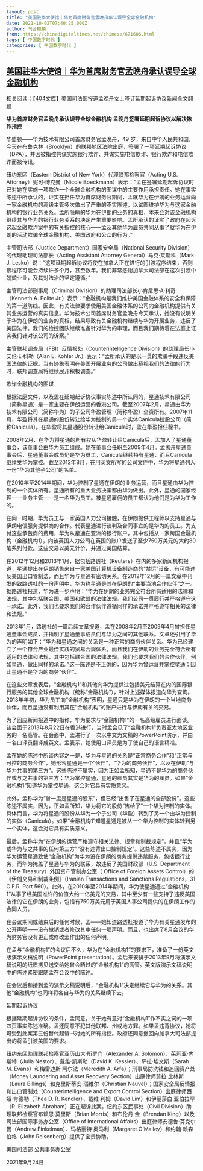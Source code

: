 ```yaml
---
layout: post
title: "美国驻华大使馆｜华为首席财务官孟晩舟承认误导全球金融机构"
date: 2021-10-02T07:40:25.000Z
author: 乌合麒麟
from: https://chinadigitaltimes.net/chinese/671606.html
tags: [ 中国数字时代 ]
categories: [ 中国数字时代 ]
---
```

<!--1633160425000-->
[美国驻华大使馆｜华为首席财务官孟晩舟承认误导全球金融机构](https://chinadigitaltimes.net/chinese/671606.html)
------

<div>
<p>相关阅读：<a href="https://chinadigitaltimes.net/chinese/671487.html" title="【404文库】美国司法部报道孟晚舟女士签订延期起诉协议新闻全文翻译">【404文库】美国司法部报道孟晚舟女士签订延期起诉协议新闻全文翻译</a></p><p><strong>华为首席财务官孟晩舟承认误导全球金融机构  孟晚舟签署延期起诉协议以解决欺诈指控</strong></p><p>华盛顿——华为技术有限公司首席财务官孟晚舟，49 岁，来自中华人民共和国，今天在布鲁克林（Brooklyn）的联邦地区法院出庭，签署了一项延期起诉协议（DPA），并因被指控共谋实施银行欺诈、共谋实施电信欺诈、银行欺诈和电信欺诈而被传讯。</p><p>纽约东区（Eastern District of New York）代理联邦检察官（Acting U.S. Attorney）妮可·博克曼（Nicole Boeckmann）表示：“孟在签署延期起诉协议时已对她在实施一项欺诈一个全球金融机构的图谋中的主要作用承担责任。她在事实陈述中所承认的，证实在担任华为首席财务官期间，孟就华为在伊朗的业务运营向一家金融机构的高级主管多次做出了严重的不实陈述，以试图维护华为与这家金融机构的银行业务关系。孟所隐瞒的华为在伊朗的业务的真相，本来会对该金融机构继续其与华为的银行业务关系的决定产生重要影响。孟所承认的证实了政府在起诉这起金融欺诈案中的有关指控的核心——孟及其他华为雇员共同从事了就华为在伊朗的活动欺骗全球金融机构、美国政府和公众的行为。”</p><p>主管司法部（Justice Department）国家安全局（National Security Division）的代理助理司法部长（Acting Assistant Attorney General）马克·莱斯科（Mark J. Lesko）说：“这项延期起诉协议将使在加拿大正在进行的引渡程序结束，否则该程序可能会持续许多个月，甚至数年。我们非常感谢加拿大司法部在这次引渡中兢兢业业，及其对法治的坚定遵循。”</p><p>主管司法部刑事局（Criminal Division）的助理司法部长小肯尼思·A·利奇（Kenneth A. Polite Jr.）表示：“金融机构是我们维护美国金融体系的安全和保障的第一道防线。因此，有关法律要求使用美国金融体系的公司向金融机构提供有关其业务运营的真实信息。华为技术公司首席财务官孟晚舟今天承认，她没有说明关于华为在伊朗的业务的真相，结果导致有关金融机构继续与华为开展业务，违反了美国法律。我们的检控团队继续准备针对华为的审理，而且我们期待着在法庭上证实我们针对该公司的诉案。”</p><p>主管联邦调查局（FBI）反情报处（Counterintelligence Division）的助理局长小艾伦·E·科勒（Alan E. Kohler Jr.）表示：“孟所承认的是以一贯的欺骗手段违反美国法律的证据。当有迹象表明在美国开展业务的公司做出藐视我们的法律的行为时，联邦调查局将继续展开积极调查。”</p><p>欺诈金融机构的图谋</p><p>根据法庭文件，以及孟在延期起诉协议事实陈述中所认同的，星通技术有限公司（简称星通）是一家主要在伊朗运营的香港公司。截至2007年2月，星通由华为技术有限公司（简称华为）的子公司华盈管理（简称华盈）全资所有。2007年11月，华盈将其在星通的股份转让给华为控制的另一个实体Canicula控股公司（简称Canicula）。在华盈将其星通股份转让给Canicula时，孟在华盈担任秘书。</p><p>2008年2月，在华为将星通的所有权从华盈转让给Canicula后，孟加入了星通董事会，该董事会由华为员工组成。她在董事会任职至2009年4月。孟离开星通董事会后，星通董事会成员仍是华为员工，Canicula继续持有星通，而且Canicula继续受华为掌控。截至2012年8月，在用英文所写的公司文件中，华为将星通列入一份“华为其他子公司”的名单。</p><p>在2010年至2014年期间，华为控制了星通在伊朗的业务运营，而且星通由华为控制的一个实体所有。星通所有的重大业务决策都由华为做出。此外，星通的国家经理——业务主管——是一名华为员工。被星通雇佣的员工都认为他们是为华为工作的。</p><p>在同一时期，华为员工与一家英国人力公司接触，在伊朗提供工程师以支持星通与伊朗电信服务提供商的合作。代表星通进行谈判及合同事宜的是华为的员工。为支付这些承包商的费用，华为从星通在亚洲的银行账户，其中包括从一家跨国金融机构（金融机构1），向该英国人力公司在英国的账户发送了至少750万美元的大约80笔系列付款。这些交易以美元计价，并通过美国结算。</p><p>在2012年12月和2013年1月，据包括路透社（Reuters）在内的多家新闻机构报道，星通提出在伊朗销售来自一家美国计算机设备制造商的“禁运”设备，有可能违反美国出口管制法，而且华为与星通有密切关系。在2012年12月的一篇文章中刊发的致路透社的一份声明中，华为称星通是其在伊朗的“主要当地合作伙伴”之一。据路透社报道，华为进一步声明：“华为在伊朗的业务完全符合所有适用的法律和法规，其中包括联合国、美国和欧盟的法律法规。我们公司一贯履行并严格遵守这一承诺。此外，我们也要求我们的合作伙伴遵循同样的承诺并严格遵守相关的法律和法规。”</p><p>2013年1月，路透社的一篇后续文章报道，孟在2008年2月至2009年4月曾担任星通董事会成员，并指明了星通董事成员们与华为之间的其他联系。文章还引用了华为的声明如下：“华为和星通之间的关系是一种正常的商务伙伴关系。华为已经建立了一个符合产业最佳实践的贸易合规体系，而且我们在伊朗的业务完全符合所有适用的法律和法规，其中包括联合国的法律法规。我们也要求我们的合作伙伴，例如星通，做出同样的承诺。”这一陈述是不正确的，因为华为曾运营并掌控星通；因此星通不是华为的商务“伙伴”。</p><p>在这些文章发表后，“金融机构1”和其他向华为提供过包括美元结算在内的国际银行服务的其他全球金融机构（统称“金融机构”），针对上述媒体报道向华为查询。2013年年初，华为员工向“金融机构”表明，星通只是华为在伊朗的一个当地商务伙伴，而且星通没有利用其在“金融机构”的账户进行与伊朗有关的交易。</p><p>为了回应新闻报道中的指称，华为要求与“金融机构1”的一名高级雇员进行面谈。该会面于2013年8月22日在香港进行，当时孟会见了“金融机构1”负责亚太地区业务的一名高管。在会面中，孟进行了一次以中文为文稿的PowerPoint演示，并由一名口译员翻译成英文。孟表示，她使用口译员是为了使自己的语言精准。</p><p>孟在她的陈述中所谈内容之一是，华为与星通的关系是“正常商务合作”和“正常与可控的商务合作”，她形容星通是一个“伙伴”，“华为的商务伙伴”，以及在伊朗“与华为共事的第三方”。这些陈述不属实，因为正如孟所知，星通不是华为的商务伙伴或与之共事的第三方；华为掌控星通，星通的雇员其实是华为的雇员。如果“金融机构1”知道华为掌控星通，这会对它具有实质意义。</p><p>此外，孟称华为“曾一度是星通的股东”，但已经“出售了在星通的全部股份”。这些陈述不属实，因为，正如孟所知，华为将它的股份“售给了”一个华为控制的实体。具体而言，华为将星通的股份从华为一个子公司（华盈）转到了另一个由华为控制的实体（Canicula）。如果“金融机构1”知道星通是被从一个华为控制的实体转到另一个实体，这会对它具有实质意义。</p><p>最后，孟称华为“在伊朗的运营严格遵守相关法律、规章和制裁规定”，并且“华为或华为与之共事的任何第三方”“没有违背出口控制规定”。这些陈述不属实，因为华为运营星通致使“金融机构”为华为设在伊朗的商务提供违禁服务，包括银行业务，而华为掩盖了星通与华为的联系，故违反了美国财政部（U.S. Department of the Treasury）外国资产管制办公室（ Office of Foreign Assets Control）的 《伊朗交易和制裁条例》（Iranian Transactions and Sanctions Regulations，31 C.F.R. Part 560）。此外，在2010年至2014年期间，华为使星通通过“金融机构1”从事了经美国准许的价值大约一亿美元的交易，其中至少有一些支持了违反美国法律的它在伊朗的业务，包括有750万美元用于英国人事公司提供的在伊朗工作的合同人员。</p><p>在会议期间或结束后的任何时候，孟——她知道路透社报道了华为有关星通发布的公开声明——没有撤销或者修改其中任何一项声明。而且，也出席了8月会议的华为财务官没有更正或修改孟作出的任何声明。</p><p>在孟与“金融机构1”的会议后不久，华为在“金融机构1”的要求下，准备了一份英文版演示文稿说明（PowerPoint presentation）。孟后来安排于2013年9月将演示文稿说明的纸质拷贝送交给她曾会晤过的“金融机构1”的高管。英文版演示文稿说明中的陈述紧密跟随孟在会议中的陈述。</p><p>在会议后和接到孟的演示文稿说明后，“金融机构1”决定继续它与华为的关系。其他“金融机构”也同样将各自与华为的关系继续下去。</p><p>延期起诉协议</p><p>根据延期起诉协议的条件，孟同意，关于她有意对“金融机构1”作不实之词的一项四页事实陈述准确。孟还同意不犯其他联邦、州或地方罪。如果孟违背协议，她将可受到此案第三份替代起诉书对她的所有指控。政府还同意撤回向加拿大司法部提出的将孟引渡美国的要求。</p><p>纽约东区助理联邦检察官亚历山大·所罗门（Alexander A. Solomon）、茱莉亚·内斯特（Julia Nestor）、戴维·凯斯勒（David K. Kessler）、萨拉·埃文斯（Sarah M. Evans）和梅雷迪斯·阿尔法（Meredith A. Arfa）；刑事局防洗钱和追回资产处（Money Laundering and Asset Recovery Section）出庭律师劳拉·比林斯（Laura Billings）和克里斯蒂安·瑙维尔（Christian Nauvel）；国家安全局反情报和出口管制处（Counterintelligence and Export Control Section）出庭律师西娅·肯德勒（Thea D. R. Kendler）、戴维·利姆（David Lim）和伊丽莎白·亚伯拉罕（R. Elizabeth Abraham）正在起诉此案。纽约东区民事处（Civil Division）助理联邦检察官布赖恩·莫里斯（Brian Morris）和布伦丹·金（Brendan King）以及司法部国际事务办公室（Office of International Affairs）出庭律师安德鲁·芬克尔曼（Andrew Finkelman）、玛格丽特·奥马利（Margaret O’Malley）和约翰·赖森伯格（John Reisenberg）提供了宝贵协助。</p><p>美国司法部 公共事务办公室</p><p>2021年9月24日</p>
</div>
